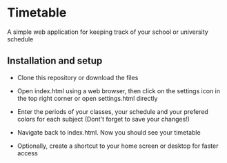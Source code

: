 # Timetable
A simple web application for keeping track of your school or university schedule


## Installation and setup
- Clone this repository or download the files

- Open index.html using a web browser, then click on the settings icon in the top right corner or open settings.html directly

- Enter the periods of your classes, your schedule and your prefered colors for each subject (Dont't forget to save your changes!)

- Navigate back to index.html. Now you should see your timetable
 
- Optionally, create a shortcut to your home screen or desktop for faster access

